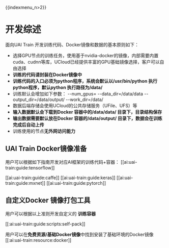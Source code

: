 {{indexmenu_n>2}}

# 开发综述
面向UAI Train 开发训练代码、Docker镜像和数据的基本原则如下： 

  - 选择GPU节点的训练任务，使用基于nvidia-docker的镜像，内部需要内置cuda、cudnn等库，UCloud已经提供丰富的GPU基础镜像选择，客户可以自由选择
  - **训练的代码请封装在Docker镜像中**
  - **训练代码的入口必须为python程序，系统会默认以/usr/bin/python 执行python程序，默认python 执行路径为/data/**
  - 训练默认会增加如下参数： \-\-num\_gpus=<num> \-\-data\_dir=/data/data \-\-output\_dir=/data/output/ \-\-work\_dir=/data/
  - 数据后端存储会使用UCloud的公共存储服务（UFile、UFS）等
  - **输入数据默认会下载到Docker 容器中的/data/data/ 目录下，目录结构保存**
  - **输出数据需要默认放在Docker 容器的/data/output/ 目录下，数据会在训练完成后自动上传**
  - 训练使用的节点**无外网访问能力**

## UAI Train Docker镜像准备
用户可以根据如下指南开发对应AI框架的训练代码+容器：
[[ai:uai-train:guide:tensorflow]] 

[[ai:uai-train:guide:caffe]] 
[[ai:uai-train:guide:keras]] 
[[ai:uai-train:guide:mxnet]] 
[[ai:uai-train:guide:pytorch]] 

## 自定义Docker 镜像打包工具
用户可以根据以上准则开发自定义的 **训练容器**

[[:ai:uai-train:guide:scripts:self-pack]] 

用户可以在**免费资源/基础Docker镜像**中找到安装了基础环境的Docker镜像
[[:ai:uai-train:resource:docker]] 